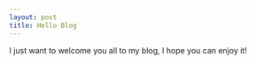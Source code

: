 ```yaml
---
layout: post
title: Hello Blog
---
```


I just want to welcome you all to my blog, I hope you can enjoy it!
